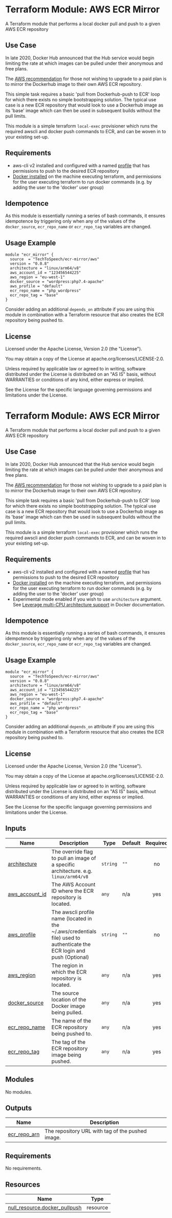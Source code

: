 # Terraform Module: AWS ECR Mirror

A Terraform module that performs a local docker pull and push to a given AWS ECR repository

## Use Case
In late 2020, Docker Hub announced that the Hub service would begin limiting the rate at which images can be pulled under their anonymous and free plans. 

The [AWS recommendation](https://aws.amazon.com/blogs/containers/advice-for-customers-dealing-with-docker-hub-rate-limits-and-a-coming-soon-announcement/) for those not wishing to upgrade to a paid plan is to mirror the Dockerhub image to their own AWS ECR repository. 

This simple task requires a basic 'pull from Dockerhub-push to ECR' loop for which there exists no simple bootstrapping solution. The typical use case is a new ECR repository that would look to use a Dockerhub image as its 'base' image which can then be used in subsequent builds without the pull limits. 

This module is a simple terraform `local-exec` provisioner which runs the required awscli and docker push commands to ECR, and can be woven in to your existing set-up. 

## Requirements

- aws-cli v2 installed and configured with a named [profile](https://docs.aws.amazon.com/cli/latest/userguide/cli-configure-profiles.html) that has permissions to push to the desired ECR repository
- [Docker installed](https://docs.docker.com/engine/install/) on the machine executing terraform, and permissions for the user executing terraform to run docker commands (e.g. by adding the user to the 'docker' user group)

## Idempotence

As this module is essentially running a series of bash commands, it ensures idempotence by triggering only when any of the values of the `docker_source`, `ecr_repo_name` or `ecr_repo_tag` variables are changed.

## Usage Example

```
module "ecr_mirror" {
  source  = "TechToSpeech/ecr-mirror/aws"
  version = "0.0.8"
  architecture = "linux/arm64/v8"
  aws_account_id = "123456544225"
  aws_region = "eu-west-1"
  docker_source = "wordpress:php7.4-apache"
  aws_profile = "default"
  ecr_repo_name = "php_wordpress"
  ecr_repo_tag = "base"
}
```

Consider adding an additional `depends_on` attribute if you are using this module in combination with a Terraform resource that also creates the ECR repository being pushed to. 

## License
Licensed under the Apache License, Version 2.0 (the "License").

You may obtain a copy of the License at apache.org/licenses/LICENSE-2.0.

Unless required by applicable law or agreed to in writing, software distributed under the License is distributed on an "AS IS" basis, without WARRANTIES or conditions of any kind, either express or implied.

See the License for the specific language governing permissions and limitations under the License.
<!-- BEGIN_TF_DOCS -->
# Terraform Module: AWS ECR Mirror

A Terraform module that performs a local docker pull and push to a given AWS ECR repository

## Use Case
In late 2020, Docker Hub announced that the Hub service would begin limiting the rate at which images can be pulled under their anonymous and free plans.

The [AWS recommendation](https://aws.amazon.com/blogs/containers/advice-for-customers-dealing-with-docker-hub-rate-limits-and-a-coming-soon-announcement/) for those not wishing to upgrade to a paid plan is to mirror the Dockerhub image to their own AWS ECR repository.

This simple task requires a basic 'pull from Dockerhub-push to ECR' loop for which there exists no simple bootstrapping solution. The typical use case is a new ECR repository that would look to use a Dockerhub image as its 'base' image which can then be used in subsequent builds without the pull limits.

This module is a simple terraform `local-exec` provisioner which runs the required awscli and docker push commands to ECR, and can be woven in to your existing set-up.

## Requirements

- aws-cli v2 installed and configured with a named [profile](https://docs.aws.amazon.com/cli/latest/userguide/cli-configure-profiles.html) that has permissions to push to the desired ECR repository
- [Docker installed](https://docs.docker.com/engine/install/) on the machine executing terraform, and permissions for the user executing terraform to run docker commands (e.g. by adding the user to the 'docker' user group)
- Experimental mode enabled if you wish to use `architecture` argument. See [Leverage multi-CPU architecture support](https://docs.docker.com/desktop/multi-arch/) in Docker documentation.

## Idempotence

As this module is essentially running a series of bash commands, it ensures idempotence by triggering only when any of the values of the `docker_source`, `ecr_repo_name` or `ecr_repo_tag` variables are changed.

## Usage Example

```
module "ecr_mirror" {
  source  = "TechToSpeech/ecr-mirror/aws"
  version = "0.0.8"
  architecture = "linux/arm64/v8"
  aws_account_id = "123456544225"
  aws_region = "eu-west-1"
  docker_source = "wordpress:php7.4-apache"
  aws_profile = "default"
  ecr_repo_name = "php_wordpress"
  ecr_repo_tag = "base"
}
```

Consider adding an additional `depends_on` attribute if you are using this module in combination with a Terraform resource that also creates the ECR repository being pushed to.

## License
Licensed under the Apache License, Version 2.0 (the "License").

You may obtain a copy of the License at apache.org/licenses/LICENSE-2.0.

Unless required by applicable law or agreed to in writing, software distributed under the License is distributed on an "AS IS" basis, without WARRANTIES or conditions of any kind, either express or implied.

See the License for the specific language governing permissions and limitations under the License.

## Inputs

| Name | Description | Type | Default | Required |
|------|-------------|------|---------|:--------:|
| <a name="input_architecture"></a> [architecture](#input\_architecture) | The override flag to pull an image of a specific architecture. e.g. `linux/arm64/v8` | `string` | `""` | no |
| <a name="input_aws_account_id"></a> [aws\_account\_id](#input\_aws\_account\_id) | The AWS Account ID where the ECR repository is located. | `any` | n/a | yes |
| <a name="input_aws_profile"></a> [aws\_profile](#input\_aws\_profile) | The awscli profile name (located in the ~/.aws/credentials file) used to authenticate the ECR login and push (Optional) | `string` | `""` | no |
| <a name="input_aws_region"></a> [aws\_region](#input\_aws\_region) | The region in which the ECR repository is located. | `any` | n/a | yes |
| <a name="input_docker_source"></a> [docker\_source](#input\_docker\_source) | The source location of the Docker image being pulled. | `any` | n/a | yes |
| <a name="input_ecr_repo_name"></a> [ecr\_repo\_name](#input\_ecr\_repo\_name) | The name of the ECR repository being pushed to. | `any` | n/a | yes |
| <a name="input_ecr_repo_tag"></a> [ecr\_repo\_tag](#input\_ecr\_repo\_tag) | The tag of the ECR repository image being pushed. | `any` | n/a | yes |
## Modules

No modules.
## Outputs

| Name | Description |
|------|-------------|
| <a name="output_ecr_repo_arn"></a> [ecr\_repo\_arn](#output\_ecr\_repo\_arn) | The repository URL with tag of the pushed image. |
## Requirements

No requirements.
## Resources

| Name | Type |
|------|------|
| [null_resource.docker_pullpush](https://registry.terraform.io/providers/hashicorp/null/latest/docs/resources/resource) | resource |
<!-- END_TF_DOCS -->